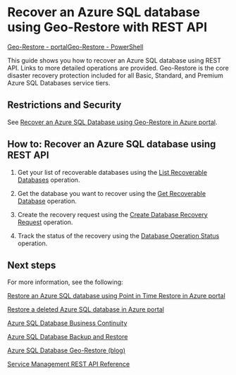 <properties 
   pageTitle="Recover an Azure SQL database using Geo-Restore with REST API" 
   description="Geo-Restore, Microsoft Azure SQL Database, restore database, recover database, REST API" 
   services="sql-database" 
   documentationCenter="" 
   authors="elfisher" 
   manager="jeffreyg" 
   editor="v-romcal"/>

<tags
   ms.service="sql-database"
   ms.devlang="rest-api"
   ms.topic="article"
   ms.tgt_pltfrm="na"
   ms.workload="storage-backup-recovery" 
   ms.date="02/19/2015"
   ms.author="elfish; v-romcal"/>

# Recover an Azure SQL database using Geo-Restore with REST API

<div class="dev-center-tutorial-selector sublanding"><a href="/en-us/documentation/articles/sql-database-geo-restore-tutorial-portal/" title="Geo-Restore - portal">Geo-Restore - portal</a><a href="/en-us/documentation/articles/sql-database-geo-restore-tutorial-powershell/" title="Geo-Restore - PowerShell">Geo-Restore - PowerShell</a></div>

This guide shows you how to recover an Azure SQL database using REST API. Links to more detailed operations are provided. Geo-Restore is the core disaster recovery protection included for all Basic, Standard, and Premium Azure SQL Databases service tiers.

## Restrictions and Security

See [Recover an Azure SQL Database using Geo-Restore in Azure portal](/en-us/documentation/articles/sql-database-geo-restore-tutorial-portal).

## How to: Recover an Azure SQL database using REST API

1.	Get your list of recoverable databases using the [List Recoverable Databases](http://msdn.microsoft.com/en-us/library/azure/dn800984.aspx) operation.
	
2.	Get the database you want to recover using the [Get Recoverable Database](http://msdn.microsoft.com/en-us/library/azure/dn800985.aspx) operation.
	
3.	Create the recovery request using the [Create Database Recovery Request](http://msdn.microsoft.com/en-us/library/azure/dn800986.aspx) operation.
	
4.	Track the status of the recovery using the [Database Operation Status](http://msdn.microsoft.com/en-us/library/azure/dn720371.aspx) operation.

## Next steps

For more information, see the following:

[Restore an Azure SQL database using Point in Time Restore in Azure portal](http://www.azure.microsoft.com/en-us/documentation/articles/sql-database-point-in-time-restore-tutorial-portal)

[Restore a deleted Azure SQL database in Azure portal](http://www.azure.microsoft.com/en-us/documentation/articles/sql-database-restore-deleted-database-tutorial-portal)

[Azure SQL Database Business Continuity](http://msdn.microsoft.com/en-us/library/azure/hh852669.aspx)

[Azure SQL Database Backup and Restore](http://msdn.microsoft.com/en-us/library/azure/jj650016.aspx)

[Azure SQL Database Geo-Restore (blog)](http://azure.microsoft.com/blog/2014/09/13/azure-sql-database-geo-restore/)

[Service Management REST API Reference](https://msdn.microsoft.com/en-us/library/azure/ee460799.aspx)